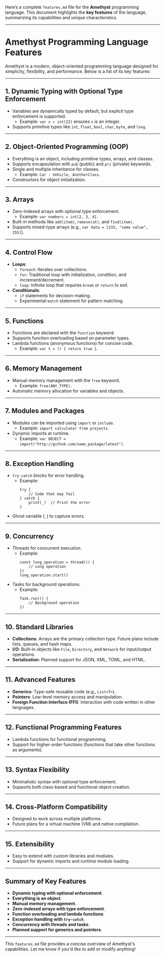 Here’s a complete `features.md` file for the **Amethyst** programming language. This document highlights the **key features** of the language, summarizing its capabilities and unique characteristics.

---

# Amethyst Programming Language Features

Amethyst is a modern, object-oriented programming language designed for simplicity, flexibility, and performance. Below is a list of its key features:

---

## 1. **Dynamic Typing with Optional Type Enforcement**
- Variables are dynamically typed by default, but explicit type enforcement is supported.
  - Example: `var x = int(22)` ensures `x` is an integer.
- Supports primitive types like `int`, `float`, `bool`, `char`, `byte`, and `long`.

---

## 2. **Object-Oriented Programming (OOP)**
- Everything is an object, including primitive types, arrays, and classes.
- Supports encapsulation with `pub` (public) and `pri` (private) keywords.
- Single and multiple inheritance for classes.
  - Example: `Car : Vehicle, AnotherClass`.
- Constructors for object initialization.

---

## 3. **Arrays**
- Zero-indexed arrays with optional type enforcement.
  - Example: `var numbers = int[2, 3, 4]`.
- Built-in methods like `add(item)`, `remove(at)`, and `find(item)`.
- Supports mixed-type arrays (e.g., `var data = [233, "some value", 255]`).

---

## 4. **Control Flow**
- **Loops**:
  - `foreach`: Iterates over collections.
  - `for`: Traditional loop with initialization, condition, and increment/decrement.
  - `loop`: Infinite loop that requires `break` or `return` to exit.
- **Conditionals**:
  - `if` statements for decision-making.
  - Experimental `match` statement for pattern matching.

---

## 5. **Functions**
- Functions are declared with the `function` keyword.
- Supports function overloading based on parameter types.
- Lambda functions (anonymous functions) for concise code.
  - Example: `var t = () { return true }`.

---

## 6. **Memory Management**
- Manual memory management with the `free` keyword.
  - Example: `free(ANY_TYPE)`.
- Automatic memory allocation for variables and objects.

---

## 7. **Modules and Packages**
- Modules can be imported using `import` or `include`.
  - Example: `import calculator from projects`.
- Dynamic imports at runtime.
  - Example: `var OBJECT = import("http://github.com/some_package/latest")`.

---

## 8. **Exception Handling**
- `try-catch` blocks for error handling.
  - Example:
    ```amethyst
    try {
        // Code that may fail
    } catch {
        print(_)  // Print the error
    }
    ```
- Ghost variable (`_`) to capture errors.

---

## 9. **Concurrency**
- Threads for concurrent execution.
  - Example:
    ```amethyst
    const long_operation = thread(() {
        // Long operation
    })
    long_operation.start()
    ```
- Tasks for background operations.
  - Example:
    ```amethyst
    Task.run(() {
        // Background operation
    })
    ```

---

## 10. **Standard Libraries**
- **Collections**: Arrays are the primary collection type. Future plans include lists, queues, and hash maps.
- **I/O**: Built-in objects like `File`, `Directory`, and `Network` for input/output operations.
- **Serialization**: Planned support for JSON, XML, TOML, and HTML.

---

## 11. **Advanced Features**
- **Generics**: Type-safe reusable code (e.g., `List<T>`).
- **Pointers**: Low-level memory access and manipulation.
- **Foreign Function Interface (FFI)**: Interaction with code written in other languages.

---

## 12. **Functional Programming Features**
- Lambda functions for functional programming.
- Support for higher-order functions (functions that take other functions as arguments).

---

## 13. **Syntax Flexibility**
- Minimalistic syntax with optional type enforcement.
- Supports both class-based and functional object creation.

---

## 14. **Cross-Platform Compatibility**
- Designed to work across multiple platforms.
- Future plans for a virtual machine (VM) and native compilation.

---

## 15. **Extensibility**
- Easy to extend with custom libraries and modules.
- Support for dynamic imports and runtime module loading.

---

## Summary of Key Features
- **Dynamic typing with optional enforcement**.
- **Everything is an object**.
- **Manual memory management**.
- **Zero-indexed arrays with type enforcement**.
- **Function overloading and lambda functions**.
- **Exception handling with `try-catch`**.
- **Concurrency with threads and tasks**.
- **Planned support for generics and pointers**.

---

This `features.md` file provides a concise overview of Amethyst's capabilities. Let me know if you'd like to add or modify anything!
